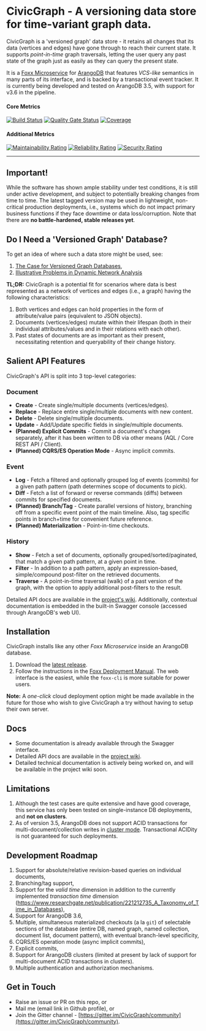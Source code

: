 # CivicGraph - A versioning data store for time-variant graph data.
CivicGraph is a 'versioned graph' data store - it retains all changes that its data (vertices and edges) have gone through to reach their current state. It supports _point-in-time_ graph traversals, letting the user query any past state of the graph just as easily as they can query the present state.

It is a [Foxx Microservice](https://www.arangodb.com/why-arangodb/foxx/) for [ArangoDB](https://www.arangodb.com/) that features _VCS-like_ semantics in many parts of its interface, and is backed by a transactional event tracker. It is currently being developed and tested on ArangoDB 3.5, with support for v3.6 in the pipeline.

#### Core Metrics
[![Build Status](https://travis-ci.org/CivicGraph/CivicGraph.svg?branch=development)](https://travis-ci.org/CivicGraph/CivicGraph)
[![Quality Gate Status](https://sonarcloud.io/api/project_badges/measure?project=adityamukho_evstore&metric=alert_status)](https://sonarcloud.io/dashboard?id=adityamukho_evstore)
[![Coverage](https://sonarcloud.io/api/project_badges/measure?project=adityamukho_evstore&metric=coverage)](https://sonarcloud.io/component_measures?id=adityamukho_evstore&metric=coverage)

#### Additional Metrics
[![Maintainability Rating](https://sonarcloud.io/api/project_badges/measure?project=adityamukho_evstore&metric=sqale_rating)](https://sonarcloud.io/dashboard?id=adityamukho_evstore)
[![Reliability Rating](https://sonarcloud.io/api/project_badges/measure?project=adityamukho_evstore&metric=reliability_rating)](https://sonarcloud.io/dashboard?id=adityamukho_evstore)
[![Security Rating](https://sonarcloud.io/api/project_badges/measure?project=adityamukho_evstore&metric=security_rating)](https://sonarcloud.io/dashboard?id=adityamukho_evstore)

---

## Important!
While the software has shown ample stability under test conditions, it is still under active development, and subject to potentially breaking changes from time to time. The latest tagged version may be used in lightweight, non-critical production deployments, i.e., systems which do not impact primary business functions if they face downtime or data loss/corruption. Note that there are **no battle-hardened, stable releases yet**.


## Do I Need a 'Versioned Graph' Database?
To get an idea of where such a data store might be used, see:

1. [The Case for Versioned Graph Databases](https://adityamukho.com/the-case-for-versioned-graph-databases/),
1. [Illustrative Problems in Dynamic Network Analysis](https://en.wikipedia.org/wiki/Dynamic_network_analysis#Illustrative_problems_that_people_in_the_DNA_area_work_on)

**TL;DR:** CivicGraph is a potential fit for scenarios where data is best represented as a network of vertices and edges (i.e., a graph) having the following characteristics:
1. Both vertices and edges can hold properties in the form of attribute/value pairs (equivalent to JSON objects).
1. Documents (vertices/edges) mutate within their lifespan (both in their individual attributes/values and in their relations with each other).
1. Past states of documents are as important as their present, necessitating retention and queryability of their change history.

## Salient API Features
CivicGraph's API is split into 3 top-level categories:

### Document
- **Create** - Create single/multiple documents (vertices/edges).
- **Replace** - Replace entire single/multiple documents with new content.
- **Delete** - Delete single/multiple documents.
- **Update** - Add/Update specific fields in single/multiple documents.
- **(Planned) Explicit Commits** - Commit a document's changes separately, after it has been written to DB via other means (AQL / Core REST API / Client).
- **(Planned) CQRS/ES Operation Mode** - Async implicit commits.

### Event
- **Log** - Fetch a filtered and optionally grouped log of events (commits) for a given path pattern (path determines scope of documents to pick).
- **Diff** - Fetch a list of forward or reverse commands (diffs) between commits for specified documents.
- **(Planned) Branch/Tag** - Create parallel versions of history, branching off from a specific event point of the main timeline. Also, tag specific points in branch+time for convenient future reference.
- **(Planned) Materialization** - Point-in-time checkouts.

### History
- **Show** - Fetch a set of documents, optionally grouped/sorted/paginated, that match a given path pattern, at a given point in time.
- **Filter** - In addition to a path pattern, apply an expression-based, simple/compound post-filter on the retrieved documents.
- **Traverse** - A point-in-time traversal (walk) of a past version of the graph, with the option to apply additional post-filters to the result.

Detailed API docs are available in the [project's wiki](https://github.com/adityamukho/CivicGraph/wiki/API). Additionally, contextual documentation is embedded in the built-in Swagger console (accessed through ArangoDB's web UI).

## Installation
CivicGraph installs like any other _Foxx Microservice_ inside an ArangoDB database.

1. Download the [latest release](https://github.com/adityamukho/CivicGraph/releases/).
2. Follow the instructions in the [Foxx Deployment Manual](https://www.arangodb.com/docs/3.5/foxx-deployment.html). The web interface is the easiest, while the `foxx-cli` is more suitable for power users.

**Note:** A _one-click_ cloud deployment option might be made available in the future for those who wish to give CivicGraph a try without having to setup their own server.

## Docs
- Some documentation is already available through the Swagger interface.
- Detailed API docs are available in the [project wiki](https://github.com/adityamukho/CivicGraph/wiki/API).
- Detailed technical documentation is actively being worked on, and will be available in the project wiki soon.

## Limitations
1. Although the test cases are quite extensive and have good coverage, this service has only been tested on single-instance DB deployments, and **not on clusters**.
2. As of version 3.5, ArangoDB does not support ACID transactions for multi-document/collection writes in [cluster mode](https://www.arangodb.com/docs/3.5/transactions-limitations.html#in-clusters). Transactional ACIDity is not guaranteed for such deployments.

## Development Roadmap
1. Support for absolute/relative revision-based queries on individual documents,
1. Branching/tag support,
1. Support for the _valid time_ dimension in addition to the currently implemented _transaction time_ dimension (https://www.researchgate.net/publication/221212735_A_Taxonomy_of_Time_in_Databases),
1. Support for ArangoDB 3.6,
1. Multiple, simultaneous materialized checkouts (a la `git`) of selectable sections of the database (entire DB, named graph, named collection, document list, document pattern), with eventual branch-level specificity,
1. CQRS/ES operation mode (async implicit commits),
1. Explicit commits,
1. Support for ArangoDB clusters (limited at present by lack of support for multi-document ACID transactions in clusters).
1. Multiple authentication and authorization mechanisms.

## Get in Touch
- Raise an issue or PR on this repo, or
- Mail me (email link in Github profile), or
- Join the Gitter channel - [https://gitter.im/CivicGraph/community](https://gitter.im/CivicGraph/community).
